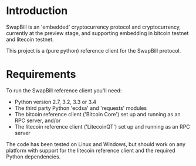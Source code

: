 # Introduction

SwapBill is an 'embedded' cryptocurrency protocol and cryptocurrency, currently at the preview stage,
and supporting embedding in bitcoin testnet and litecoin testnet.

This project is a (pure python) reference client for the SwapBill protocol.

# Requirements

To run the SwapBill reference client you'll need:

* Python version 2.7, 3.2, 3.3 or 3.4
* The third party Python 'ecdsa' and 'requests' modules
* The bitcoin reference client ('Bitcoin Core') set up and running as an RPC server, and/or
* The litecoin reference client ('LitecoinQT') set up and running as an RPC server

The code has been tested on Linux and Windows, but should work on any platform with support for the litecoin reference client and the
required Python dependencies.

